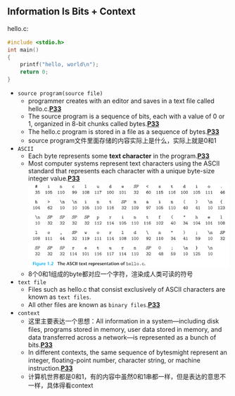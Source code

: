 ## Information Is Bits + Context
hello.c:
```c
#include <stdio.h>
int main()
{
	printf("hello, world\n");
	return 0;
}
```

- `source program(source file)`
	- programmer creates with an editor and saves in a text ﬁle called hello.c.[**P33**](obsidian://booknote?type=annotation&book=book/Computer%20Systems.%20A%20Programmer%E2%80%99s%20Perspective%203rd%20Edition%20Global%20Edition.pdf&id=93cc5a65-6f78-aa35-9b0f-ead7bae183b0&page=33&rect=103.500,425.273,430.094,436.979)
	- The source program is a sequence of bits, each with a value of 0 or 1, organized in 8-bit chunks called bytes.[**P33**](obsidian://booknote?type=annotation&book=book/Computer%20Systems.%20A%20Programmer%E2%80%99s%20Perspective%203rd%20Edition%20Global%20Edition.pdf&id=22c7ee81-6cd1-9430-5cee-b2f3618fb1d3&page=33&rect=103.500,401.362,450.248,436.979) 
	- The hello.c program is stored in a ﬁle as a sequence of bytes.[**P33**](obsidian://booknote?type=annotation&book=book/Computer%20Systems.%20A%20Programmer%E2%80%99s%20Perspective%203rd%20Edition%20Global%20Edition.pdf&id=a8470845-7f89-562d-1e23-84f5d48863fb&page=33&rect=121.432,353.278,387.782,364.984)
	- source program文件里面存储的内容实际上是什么，实际上就是0和1
- `ASCII`
	- Each byte represents some **text character** in the program.[**P33**](obsidian://booknote?type=annotation&book=book/Computer%20Systems.%20A%20Programmer%E2%80%99s%20Perspective%203rd%20Edition%20Global%20Edition.pdf&id=57f89ad9-2df6-5a3e-c11a-cad2647d49a0&page=33&rect=190.812,401.362,437.954,413.068)
	- Most computer systems represent text characters using the ASCII standard that represents each character with a unique byte-size integer value.[**P33**](obsidian://booknote?type=annotation&book=book/Computer%20Systems.%20A%20Programmer%E2%80%99s%20Perspective%203rd%20Edition%20Global%20Edition.pdf&id=a1832d17-219c-be79-f551-f12b8d22e102&page=33&rect=103.500,377.193,450.228,401.113) 
		![image-20230524135420877](A-Tour-of-Computer-Systems/image-20230524135420877.png)
	- 8个0和1组成的byte都对应一个字符，渲染成人类可读的符号
- `text file`
	- Files such as hello.c that consist exclusively of ASCII characters are known as `text files`.
	- All other ﬁles are known as `binary files`.[**P33**](obsidian://booknote?type=annotation&book=book/Computer%20Systems.%20A%20Programmer%E2%80%99s%20Perspective%203rd%20Edition%20Global%20Edition.pdf&id=67f6365b-2d92-c5fb-f761-09ba4236f1cb&page=33&rect=103.499,269.592,450.208,305.208)
- `context`
	- 这里主要表达一个思想：All information in a system—including disk ﬁles, programs stored in memory, user data stored in memory, and data transferred across a network—is represented as a bunch of bits.[**P33**](obsidian://booknote?type=annotation&book=book/Computer%20Systems.%20A%20Programmer%E2%80%99s%20Perspective%203rd%20Edition%20Global%20Edition.pdf&id=6a6b6e5c-4389-89d9-3462-91e8d6e4574f&page=33&rect=103.509,233.726,450.218,269.343)
	- In different contexts, the same sequence of bytesmight represent an integer, ﬂoating-point number, character string, or machine instruction.[**P33**](obsidian://booknote?type=annotation&book=book/Computer%20Systems.%20A%20Programmer%E2%80%99s%20Perspective%203rd%20Edition%20Global%20Edition.pdf&id=027bb5cf-8073-8f8f-ea98-fc37dbec629c&page=33&rect=103.509,185.906,450.218,221.522)
	- 计算机世界都是0和1，有的内容中虽然0和1串都一样，但是表达的意思不一样，具体得看context
